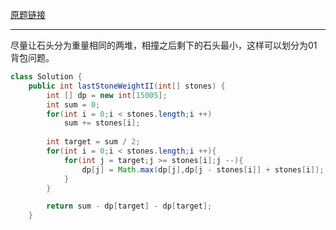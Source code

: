 [原题链接](https://leetcode-cn.com/problems/last-stone-weight-ii/)

---

尽量让石头分为重量相同的两堆，相撞之后剩下的石头最小，这样可以划分为01背包问题。

```java
class Solution {
    public int lastStoneWeightII(int[] stones) {
        int [] dp = new int[15005];
        int sum = 0;
        for(int i = 0;i < stones.length;i ++)
            sum += stones[i];
        
        int target = sum / 2;
        for(int i = 0;i < stones.length;i ++){
            for(int j = target;j >= stones[i];j --){
                dp[j] = Math.max(dp[j],dp[j - stones[i]] + stones[i]);
            }
        }

        return sum - dp[target] - dp[target];
    }
```


